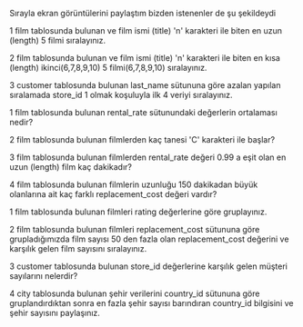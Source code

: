 Sırayla ekran görüntülerini paylaştım bizden istenenler de şu şekildeydi


1 film tablosunda bulunan ve film ismi (title) 'n' karakteri ile biten en uzun (length) 5 filmi sıralayınız.


2 film tablosunda bulunan ve film ismi (title) 'n' karakteri ile biten en kısa (length) ikinci(6,7,8,9,10) 5 filmi(6,7,8,9,10) sıralayınız.


3 customer tablosunda bulunan last_name sütununa göre azalan yapılan sıralamada store_id 1 olmak koşuluyla ilk 4 veriyi sıralayınız.




1 film tablosunda bulunan rental_rate sütunundaki değerlerin ortalaması nedir?


2 film tablosunda bulunan filmlerden kaç tanesi 'C' karakteri ile başlar?


3 film tablosunda bulunan filmlerden rental_rate değeri 0.99 a eşit olan en uzun (length) film kaç dakikadır?


4 film tablosunda bulunan filmlerin uzunluğu 150 dakikadan büyük olanlarına ait kaç farklı replacement_cost değeri vardır?



1 film tablosunda bulunan filmleri rating değerlerine göre gruplayınız.


2 film tablosunda bulunan filmleri replacement_cost sütununa göre grupladığımızda film sayısı 50 den fazla olan replacement_cost değerini ve karşılık gelen film sayısını sıralayınız.


3 customer tablosunda bulunan store_id değerlerine karşılık gelen müşteri sayılarını nelerdir? 


4 city tablosunda bulunan şehir verilerini country_id sütununa göre gruplandırdıktan sonra en fazla şehir sayısı barındıran country_id bilgisini ve şehir sayısını paylaşınız.
